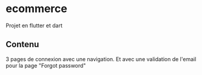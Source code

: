 # ecommerce

Projet en flutter et dart

## Contenu
3 pages de connexion avec une navigation. Et avec une validation de l'email pour la page "Forgot password"


